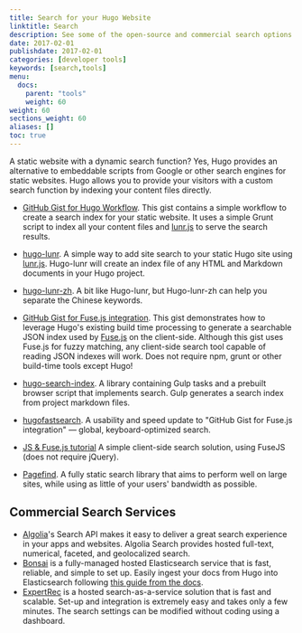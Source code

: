 ```yaml
---
title: Search for your Hugo Website
linktitle: Search
description: See some of the open-source and commercial search options for your newly created Hugo website.
date: 2017-02-01
publishdate: 2017-02-01
categories: [developer tools]
keywords: [search,tools]
menu:
  docs:
    parent: "tools"
    weight: 60
weight: 60
sections_weight: 60
aliases: []
toc: true
---
```


A static website with a dynamic search function? Yes, Hugo provides an alternative to embeddable scripts from Google or other search engines for static websites. Hugo allows you to provide your visitors with a custom search function by indexing your content files directly.

* [GitHub Gist for Hugo Workflow](https://gist.github.com/sebz/efddfc8fdcb6b480f567). This gist contains a simple workflow to create a search index for your static website. It uses a simple Grunt script to index all your content files and [lunr.js](https://lunrjs.com/) to serve the search results.

* [hugo-lunr](https://www.npmjs.com/package/hugo-lunr). A simple way to add site search to your static Hugo site using [lunr.js](https://lunrjs.com/). Hugo-lunr will create an index file of any HTML and Markdown documents in your Hugo project.
* [hugo-lunr-zh](https://www.npmjs.com/package/hugo-lunr-zh). A bit like Hugo-lunr, but Hugo-lunr-zh can help you separate the Chinese keywords.
* [GitHub Gist for Fuse.js integration](https://gist.github.com/eddiewebb/735feb48f50f0ddd65ae5606a1cb41ae). This gist demonstrates how to leverage Hugo's existing build time processing to generate a searchable JSON index used by [Fuse.js](https://fusejs.io/) on the client-side. Although this gist uses Fuse.js for fuzzy matching, any client-side search tool capable of reading JSON indexes will work. Does not require npm, grunt or other build-time tools except Hugo!
* [hugo-search-index](https://www.npmjs.com/package/hugo-search-index). A library containing Gulp tasks and a prebuilt browser script that implements search. Gulp generates a search index from project markdown files.
* [hugofastsearch](https://gist.github.com/cmod/5410eae147e4318164258742dd053993). A usability and speed update to "GitHub Gist for Fuse.js integration" — global, keyboard-optimized search.
* [JS & Fuse.js tutorial](https://makewithhugo.com/add-search-to-a-hugo-site/) A simple client-side search solution, using FuseJS (does not require jQuery).
* [Pagefind](https://github.com/cloudcannon/pagefind). A fully static search library that aims to perform well on large sites, while using as little of your users' bandwidth as possible.

## Commercial Search Services

* [Algolia](https://www.algolia.com/)'s Search API makes it easy to deliver a great search experience in your apps and websites. Algolia Search provides hosted full-text, numerical, faceted, and geolocalized search.
* [Bonsai](https://www.bonsai.io) is a fully-managed hosted Elasticsearch service that is fast, reliable, and simple to set up. Easily ingest your docs from Hugo into Elasticsearch following [this guide from the docs](https://docs.bonsai.io/docs/hugo).
* [ExpertRec](https://www.expertrec.com/) is a hosted search-as-a-service solution that is fast and scalable. Set-up and integration is extremely easy and takes only a few minutes. The search settings can be modified without coding using a dashboard.

